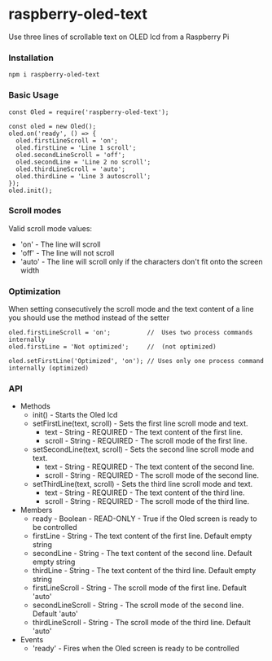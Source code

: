 # raspberry-oled-text

Use three lines of scrollable text on OLED lcd from a Raspberry Pi

### Installation
```
npm i raspberry-oled-text
```

### Basic Usage
```
const Oled = require('raspberry-oled-text');

const oled = new Oled();
oled.on('ready', () => {
  oled.firstLineScroll = 'on';
  oled.firstLine = 'Line 1 scroll';
  oled.secondLineScroll = 'off';
  oled.secondLine = 'Line 2 no scroll';
  oled.thirdLineScroll = 'auto';
  oled.thirdLine = 'Line 3 autoscroll';
});
oled.init();
```

### Scroll modes
Valid scroll mode values:
  - 'on' - The line will scroll
  - 'off' - The line will not scroll
  - 'auto' - The line will scroll only if the characters don't fit onto the screen width

### Optimization

When setting consecutively the scroll mode and the text content of a line you should use the method instead of the setter
```
oled.firstLineScroll = 'on';          //  Uses two process commands internally
oled.firstLine = 'Not optimized';     //  (not optimized)

oled.setFirstLine('Optimized', 'on'); // Uses only one process command internally (optimized)
```

### API
- Methods
  - init() - Starts the Oled lcd
  - setFirstLine(text, scroll) - Sets the first line scroll mode and text.
    - text - String - REQUIRED - The text content of the first line.
    - scroll - String - REQUIRED - The scroll mode of the first line.
  - setSecondLine(text, scroll) - Sets the second line scroll mode and text.
    - text - String - REQUIRED - The text content of the second line.
    - scroll - String - REQUIRED - The scroll mode of the second line.
  - setThirdLine(text, scroll) - Sets the third line scroll mode and text.
    - text - String - REQUIRED - The text content of the third line.
    - scroll - String - REQUIRED - The scroll mode of the third line.
- Members
  - ready - Boolean - READ-ONLY - True if the Oled screen is ready to be controlled
  - firstLine - String - The text content of the first line. Default empty string
  - secondLine - String - The text content of the second line. Default empty string
  - thirdLine - String - The text content of the third line. Default empty string
  - firstLineScroll - String - The scroll mode of the first line. Default 'auto'
  - secondLineScroll - String - The scroll mode of the second line. Default 'auto'
  - thirdLineScroll - String - The scroll mode of the third line. Default 'auto'
- Events
  - 'ready' - Fires when the Oled screen is ready to be controlled
